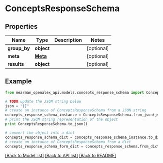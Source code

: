 # ConceptsResponseSchema


## Properties

Name | Type | Description | Notes
------------ | ------------- | ------------- | -------------
**group_by** | **object** |  | [optional] 
**meta** | [**Meta**](Meta.md) |  | [optional] 
**results** | **object** |  | [optional] 

## Example

```python
from mearman_openalex_api.models.concepts_response_schema import ConceptsResponseSchema

# TODO update the JSON string below
json = "{}"
# create an instance of ConceptsResponseSchema from a JSON string
concepts_response_schema_instance = ConceptsResponseSchema.from_json(json)
# print the JSON string representation of the object
print ConceptsResponseSchema.to_json()

# convert the object into a dict
concepts_response_schema_dict = concepts_response_schema_instance.to_dict()
# create an instance of ConceptsResponseSchema from a dict
concepts_response_schema_form_dict = concepts_response_schema.from_dict(concepts_response_schema_dict)
```
[[Back to Model list]](../README.md#documentation-for-models) [[Back to API list]](../README.md#documentation-for-api-endpoints) [[Back to README]](../README.md)


